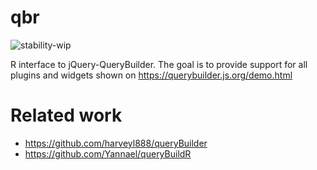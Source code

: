 
<!-- README.md is generated from README.Rmd. Please edit that file -->

# qbr

<!-- badges: start -->

![stability-wip](https://img.shields.io/badge/stability-work_in_progress-lightgrey.svg)
<!-- badges: end -->

R interface to jQuery-QueryBuilder. The goal is to provide support for
all plugins and widgets shown on <https://querybuilder.js.org/demo.html>

# Related work

-   <https://github.com/harveyl888/queryBuilder>
-   <https://github.com/Yannael/queryBuildR>
